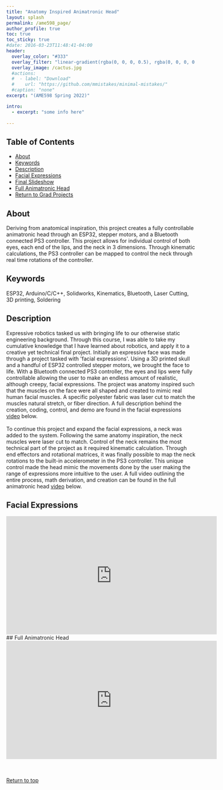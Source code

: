 ```yaml
---
title: "Anatomy Inspired Animatronic Head"
layout: splash
permalink: /ame598_page/
author_profile: true
toc: true
toc_sticky: true
#date: 2016-03-23T11:48:41-04:00
header:
  overlay_color: "#333"
  overlay_filter: "linear-gradient(rgba(0, 0, 0, 0.5), rgba(0, 0, 0, 0.5))"
  overlay_image: /cactus.jpg
  #actions:
  #  - label: "Download"
  #    url: "https://github.com/mmistakes/minimal-mistakes/"
  #caption: "none"
excerpt: "(AME598 Spring 2022)"

intro: 
  - excerpt: "some info here"   
   
---
```


## Table of Contents
- [About](/ame598_page/#about)<br>
- [Keywords](/ame598_page/#keywords)  <br> 
- [Description](/ame598_page/#description) <br>
- [Facial Expressions](/ame598_page/#facial-expressions)  <br>
- [Final Slideshow](/ame598_page/#final-slideshow) <br>
- [Full Animatronic Head](/ame598_page/#full-animatronic-head) <br>
- [Return to Grad Projects](/grad_projects/) 

## About
Deriving from anatomical inspiration, this project creates a fully controllable animatronic head through an ESP32, stepper motors, and a Bluetooth connected PS3 controller. This project allows for individual control of both eyes, each end of the lips, and the neck in 3 dimensions. Through kinematic calculations, the PS3 controller can be mapped to control the neck through real time rotations of the controller.

## Keywords
ESP32, Arduino/C/C++, Solidworks, Kinematics, Bluetooth, Laser Cutting, 3D printing, Soldering

## Description
Expressive robotics tasked us with bringing life to our otherwise static engineering background. Through this course, I was able to take my cumulative knowledge that I have learned about robotics, and apply it to a creative yet technical final project. Initially an expressive face was made through a project tasked with 'facial expressions'. Using a 3D printed skull and a handful of ESP32 controlled stepper motors, we brought the face to life. With a Bluetooth connected PS3 controller, the eyes and lips were fully controllable allowing the user to make an endless amount of realistic, although creepy, facial expressions. The project was anatomy inspired such that the muscles on the face were all shaped and created to mimic real human facial muscles. A specific polyester fabric was laser cut to match the muscles natural stretch, or fiber direction. A full description behind the creation, coding, control, and demo are found in the facial expressions [video](#facial-expressions) below. <br><br>
To continue this project and expand the facial expressions, a neck was added to the system. Following the same anatomy inspiration, the neck muscles were laser cut to match. Control of the neck remains the most technical part of the project as it required kinematic calculation. Through end effectors and rotational matrices, it was finally possible to map the neck rotations to the built-in accelerometer in the PS3 controller. This unique control made the head mimic the movements done by the user making the range of expressions more intuitive to the user. A full video outlining the entire process, math derivation, and creation can be found in the full animatronic head [video](#full-animatronic-head) below. 


## Facial Expressions 
<iframe width="560" height="315" src="https://www.youtube.com/embed/X9lzpiYa7aQ" title="YouTube video player" frameborder="0" allow="accelerometer; autoplay; clipboard-write; encrypted-media; gyroscope; picture-in-picture" allowfullscreen></iframe>
## Full Animatronic Head
<iframe width="560" height="315" src="https://www.youtube.com/embed/oKy2dadO6-c" title="YouTube video player" frameborder="0" allow="accelerometer; autoplay; clipboard-write; encrypted-media; gyroscope; picture-in-picture" allowfullscreen></iframe>

<br><br>
[Return to top](/ame598_page/#table-of-contents)
